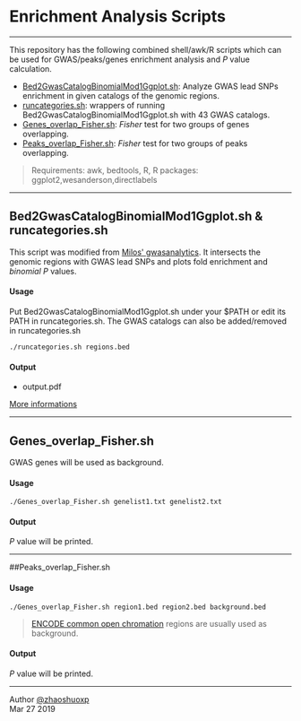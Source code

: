 # Enrichment Analysis Scripts

-----
This repository has the following combined shell/awk/R scripts which can be used for GWAS/peaks/genes enrichment analysis and *P* value calculation.

 * [Bed2GwasCatalogBinomialMod1Ggplot.sh](https://github.com/zhaoshuoxp/Enrichment-Analysis#bed2gwascatalogbinomialmod1ggplotsh---runcategoriessh): Analyze GWAS lead SNPs enrichment in given catalogs of the genomic regions.
 * [runcategories.sh](https://github.com/zhaoshuoxp/Enrichment-Analysis#bed2gwascatalogbinomialmod1ggplotsh---runcategoriessh): wrappers of running Bed2GwasCatalogBinomialMod1Ggplot.sh with 43 GWAS catalogs.
 * [Genes_overlap_Fisher.sh](https://github.com/zhaoshuoxp/Enrichment-Analysis#genes_overlap_fishersh): *Fisher* test for two groups of genes overlapping.
 * [Peaks_overlap_Fisher.sh](https://github.com/zhaoshuoxp/Enrichment-Analysis#peaks_overlap_fishersh): *Fisher* test for two groups of peaks overlapping.

> Requirements:
awk, bedtools, R, R packages: ggplot2,wesanderson,directlabels



----

## Bed2GwasCatalogBinomialMod1Ggplot.sh &  runcategories.sh

This script was modified from [Milos' gwasanalytics](https://github.com/milospjanic/gwasanalytics/tree/master/bed2GwasCatalogBinomialMod1Ggplot). It intersects the genomic regions with GWAS lead SNPs and plots fold enrichment and *binomial P* values.

#### Usage
Put Bed2GwasCatalogBinomialMod1Ggplot.sh under your $PATH or edit its PATH in runcategories.sh. The GWAS catalogs can also be added/removed in runcategories.sh

    ./runcategories.sh regions.bed

#### Output

* output.pdf

[More informations](https://github.com/milospjanic/gwasanalytics)



-----
## Genes_overlap_Fisher.sh 
GWAS genes will be used as background.
#### Usage

    ./Genes_overlap_Fisher.sh genelist1.txt genelist2.txt

#### Output

*P* value will be printed.



------
##Peaks_overlap_Fisher.sh

#### Usage

    ./Genes_overlap_Fisher.sh region1.bed region2.bed background.bed

> [ENCODE common open chromation](https://github.com/milospjanic/fisherTestForGenomicOverlapsMilosPjanicMod/blob/master/background.bed.gz) regions are usually used as background.

#### Output

*P* value will be printed.



------


Author [@zhaoshuoxp](https://github.com/zhaoshuoxp)  
Mar 27 2019  

